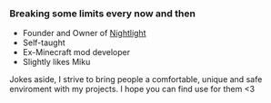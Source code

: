 ### Breaking some limits every now and then

* Founder and Owner of [Nightlight](https://night-light.cz)
* Self-taught
* Ex-Minecraft mod developer
* Slightly likes Miku

Jokes aside, I strive to bring people a comfortable, unique and safe enviroment with my projects. I hope you can find use for them <3
